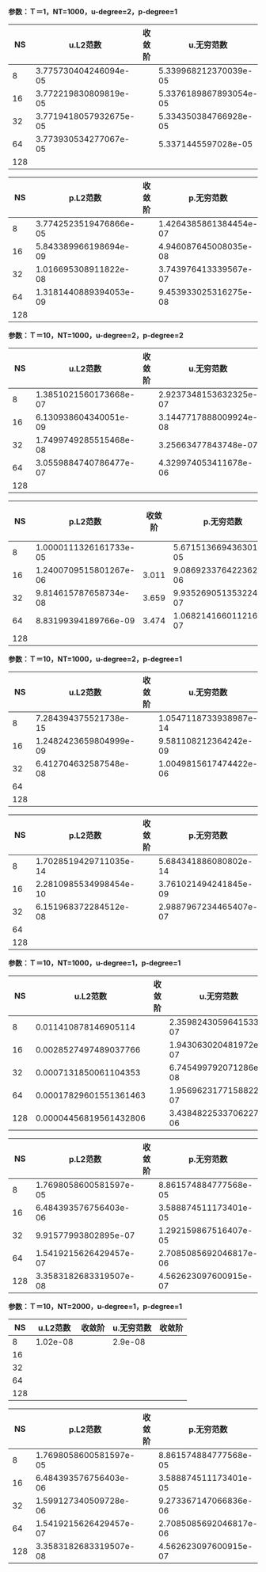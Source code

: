 **参数：Ｔ＝1，NT=1000，u-degree=2，p-degree=1**

| NS   | u.L2范数               | 收敛阶 | u.无穷范数             | 收敛阶 |
| ---- | ---------------------- | ------ | ---------------------- | ------ |
| 8    | 3.775730404246094e-05  |        | 5.339968212370039e-05  |        |
| 16   | 3.772219830809819e-05  |        | 5.3376189867893054e-05 |        |
| 32   | 3.7719418057932675e-05 |        | 5.334350384766928e-05  |        |
| 64   | 3.773930534277067e-05  |        | 5.3371445597028e-05    |        |
| 128  |                        |        |                        |        |



| NS   | p.L2范数               | 收敛阶 | p.无穷范数             | 收敛阶 |
| ---- | ---------------------- | ------ | ---------------------- | ------ |
| 8    | 3.7742523519476866e-05 |        | 1.4264385861384454e-07 |        |
| 16   | 5.843389966198694e-09  |        | 4.946087645008035e-08  |        |
| 32   | 1.016695308911822e-08  |        | 3.743976413339567e-07  |        |
| 64   | 1.3181440889394053e-09 |        | 9.453933025316275e-08  |        |
| 128  |                        |        |                        |        |

**参数：Ｔ＝10，NT=1000，u-degree=2，p-degree=2**

| NS   | u.L2范数               | 收敛阶 | u.无穷范数             | 收敛阶 |
| ---- | ---------------------- | ------ | ---------------------- | ------ |
| 8    | 1.3851021560173668e-07 |        | 2.9237348153632325e-07 |        |
| 16   | 6.130938604340051e-09  |        | 3.1447717888009924e-08 |        |
| 32   | 1.7499749285515468e-08 |        | 3.25663477843748e-07   |        |
| 64   | 3.0559884740786477e-07 |        | 4.329974053411678e-06  |        |
| 128  |                        |        |                        |        |



| NS   | p.L2范数               | 收敛阶 | p.无穷范数             | 收敛阶 |
| ---- | ---------------------- | ------ | ---------------------- | ------ |
| 8    | 1.0000111326161733e-05 |        | 5.671513669436301e-05  |        |
| 16   | 1.2400709515801267e-06 | 3.011  | 9.086923376422362e-06  |        |
| 32   | 9.814615787658734e-08  | 3.659  | 9.935269051353224e-07  |        |
| 64   | 8.83199394189766e-09   | 3.474  | 1.0682141660112165e-07 |        |
| 128  |                        |        |                        |        |



**参数：Ｔ＝10，NT=1000，u-degree=2，p-degree=1**

| NS   | u.L2范数               | 收敛阶 | u.无穷范数             | 收敛阶 |
| ---- | ---------------------- | ------ | ---------------------- | ------ |
| 8    | 7.284394375521738e-15  |        | 1.0547118733938987e-14 |        |
| 16   | 1.2482423659804999e-09 |        | 9.581108212364242e-09  |        |
| 32   | 6.412704632587548e-08  |        | 1.0049815617474422e-06 |        |
| 64   |                        |        |                        |        |
| 128  |                        |        |                        |        |



| NS   | p.L2范数               | 收敛阶 | p.无穷范数             | 收敛阶 |
| ---- | ---------------------- | ------ | ---------------------- | ------ |
| 8    | 1.7028519429711035e-14 |        | 5.684341886080802e-14  |        |
| 16   | 2.2810985534998454e-10 |        | 3.761021494241845e-09  |        |
| 32   | 6.151968372284512e-08  |        | 2.9887967234465407e-07 |        |
| 64   |                        |        |                        |        |
| 128  |                        |        |                        |        |

**参数：Ｔ＝10，NT=1000，u-degree=1，p-degree=1**

| NS   | u.L2范数               | 收敛阶 | u.无穷范数             | 收敛阶 |
| ---- | ---------------------- | ------ | ---------------------- | ------ |
| 8    | 0.011410878146905114   |        | 2.3598243059641533e-07 |        |
| 16   | 0.0028527497489037766  |        | 1.943063020481972e-07  |        |
| 32   | 0.0007131850061104353  |        | 6.745499792071286e-08  |        |
| 64   | 0.00017829601551361463 |        | 1.9569623177158822e-07 |        |
| 128  | 0.00004456819561432806 |        | 3.4384822533706227e-06 |        |



| NS   | p.L2范数               | 收敛阶 | p.无穷范数             | 收敛阶 |
| ---- | ---------------------- | ------ | ---------------------- | ------ |
| 8    | 1.7698058600581597e-05 |        | 8.861574884777568e-05  |        |
| 16   | 6.484393576756403e-06  |        | 3.588874511173401e-05  |        |
| 32   | 9.91577993802895e-07   |        | 1.292159867516407e-05  |        |
| 64   | 1.5419215626429457e-07 |        | 2.7085085692046817e-06 |        |
| 128  | 3.3583182683319507e-08 |        | 4.562623097600915e-07  |        |

**参数：Ｔ＝10，NT=2000，u-degree=1，p-degree=1**

| NS   | u.L2范数 | 收敛阶 | u.无穷范数 | 收敛阶 |
| ---- | -------- | ------ | ---------- | ------ |
| 8    | 1.02e-08 |        | 2.9e-08    |        |
| 16   |          |        |            |        |
| 32   |          |        |            |        |
| 64   |          |        |            |        |
| 128  |          |        |            |        |



| NS   | p.L2范数               | 收敛阶 | p.无穷范数             | 收敛阶 |
| ---- | ---------------------- | ------ | ---------------------- | ------ |
| 8    | 1.7698058600581597e-05 |        | 8.861574884777568e-05  |        |
| 16   | 6.484393576756403e-06  |        | 3.588874511173401e-05  |        |
| 32   | 1.599127340509728e-06  |        | 9.273367147066836e-06  |        |
| 64   | 1.5419215626429457e-07 |        | 2.7085085692046817e-06 |        |
| 128  | 3.3583182683319507e-08 |        | 4.562623097600915e-07  |        |
